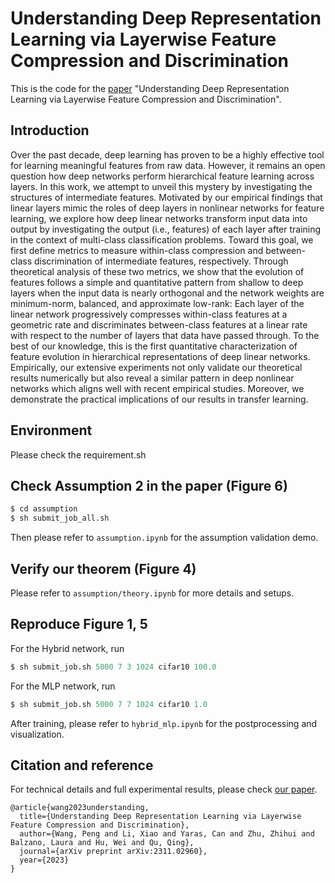 # Understanding Deep Representation Learning via Layerwise Feature Compression and Discrimination

This is the code for the [paper](https://arxiv.org/abs/2311.02960) "Understanding Deep Representation Learning via Layerwise Feature Compression and Discrimination".

## Introduction

Over the past decade, deep learning has proven to be a highly effective tool for learning meaningful features from raw data. However, it remains an open question how deep networks perform hierarchical feature learning across layers. In this work, we attempt to unveil this mystery by investigating the structures of intermediate features. Motivated by our empirical findings that linear layers mimic the roles of deep layers in nonlinear networks for feature learning, we explore how deep linear networks transform input data into output by investigating the output (i.e., features) of each layer after training in the context of multi-class classification problems. Toward this goal, we first define metrics to measure within-class compression and between-class discrimination of intermediate features, respectively. Through theoretical analysis of these two metrics, we show that the evolution of features follows a simple and quantitative pattern from shallow to deep layers when the input data is nearly orthogonal and the network weights are minimum-norm, balanced, and approximate low-rank: Each layer of the linear network progressively compresses within-class features at a geometric rate and discriminates between-class features at a linear rate with respect to the number of layers that data have passed through. To the best of our knowledge, this is the first quantitative characterization of feature evolution in hierarchical representations of deep linear networks. Empirically, our extensive experiments not only validate our theoretical results numerically but also reveal a similar pattern in deep nonlinear networks which aligns well with recent empirical studies. Moreover, we demonstrate the practical implications of our results in transfer learning.

## Environment

Please check the requirement.sh

## Check Assumption 2 in the paper (Figure 6)

~~~python
$ cd assumption
$ sh submit_job_all.sh
~~~

Then please refer to `assumption.ipynb` for the assumption validation demo.

## Verify our theorem (Figure 4)

Please refer to `assumption/theory.ipynb` for more details and setups.

## Reproduce Figure 1, 5

For the Hybrid network, run
~~~python
$ sh submit_job.sh 5000 7 3 1024 cifar10 100.0
~~~

For the MLP network, run
~~~python
$ sh submit_job.sh 5000 7 7 1024 cifar10 1.0
~~~

After training, please refer to `hybrid_mlp.ipynb` for the postprocessing and visualization.

## Citation and reference 
For technical details and full experimental results, please check [our paper](https://arxiv.org/abs/2311.02960).
```
@article{wang2023understanding,
  title={Understanding Deep Representation Learning via Layerwise Feature Compression and Discrimination},
  author={Wang, Peng and Li, Xiao and Yaras, Can and Zhu, Zhihui and Balzano, Laura and Hu, Wei and Qu, Qing},
  journal={arXiv preprint arXiv:2311.02960},
  year={2023}
}
```
